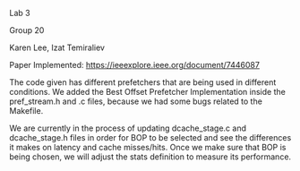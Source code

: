 Lab 3 

Group 20

Karen Lee, Izat Temiraliev


Paper Implemented: https://ieeexplore.ieee.org/document/7446087

The code given has different prefetchers that are being used in different conditions.  We added the Best Offset Prefetcher Implementation inside the pref_stream.h and .c files, because we had some bugs related to the Makefile.

We are currently in the process of updating dcache_stage.c and dcache_stage.h files in order for BOP to be selected and see the differences it makes on latency and cache misses/hits.  Once we make sure that BOP is being chosen, we will adjust the stats definition to measure its performance.
